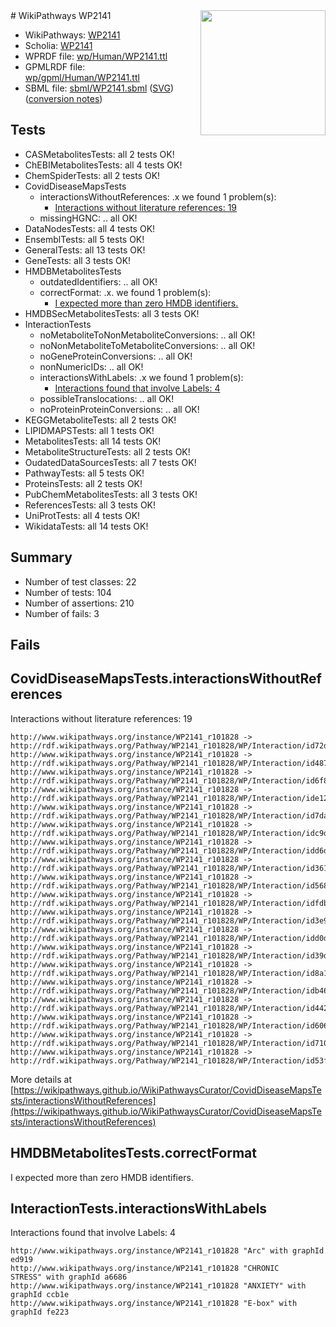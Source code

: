 <img style="float: right; width: 200px" src="../logo.png" />
# WikiPathways WP2141

* WikiPathways: [WP2141](https://identifiers.org/wikipathways:WP2141)
* Scholia: [WP2141](https://scholia.toolforge.org/wikipathways/WP2141)
* WPRDF file: [wp/Human/WP2141.ttl](../wp/Human/WP2141.ttl)
* GPMLRDF file: [wp/gpml/Human/WP2141.ttl](../wp/gpml/Human/WP2141.ttl)
* SBML file: [sbml/WP2141.sbml](../sbml/WP2141.sbml) ([SVG](../sbml/WP2141.svg)) ([conversion notes](../sbml/WP2141.txt))

## Tests
* CASMetabolitesTests: all 2 tests OK!
* ChEBIMetabolitesTests: all 4 tests OK!
* ChemSpiderTests: all 2 tests OK!
* CovidDiseaseMapsTests
    * interactionsWithoutReferences: .x we found 1 problem(s):
        * [Interactions without literature references: 19](#9701ccea)
    * missingHGNC: .. all OK!
* DataNodesTests: all 4 tests OK!
* EnsemblTests: all 5 tests OK!
* GeneralTests: all 13 tests OK!
* GeneTests: all 3 tests OK!
* HMDBMetabolitesTests
    * outdatedIdentifiers: .. all OK!
    * correctFormat: .x. we found 1 problem(s):
        * [I expected more than zero HMDB identifiers.](#ad154c1e)
* HMDBSecMetabolitesTests: all 3 tests OK!
* InteractionTests
    * noMetaboliteToNonMetaboliteConversions: .. all OK!
    * noNonMetaboliteToMetaboliteConversions: .. all OK!
    * noGeneProteinConversions: .. all OK!
    * nonNumericIDs: .. all OK!
    * interactionsWithLabels: .x we found 1 problem(s):
        * [Interactions found that involve Labels: 4](#630d267b)
    * possibleTranslocations: .. all OK!
    * noProteinProteinConversions: .. all OK!
* KEGGMetaboliteTests: all 2 tests OK!
* LIPIDMAPSTests: all 1 tests OK!
* MetabolitesTests: all 14 tests OK!
* MetaboliteStructureTests: all 2 tests OK!
* OudatedDataSourcesTests: all 7 tests OK!
* PathwayTests: all 5 tests OK!
* ProteinsTests: all 2 tests OK!
* PubChemMetabolitesTests: all 3 tests OK!
* ReferencesTests: all 3 tests OK!
* UniProtTests: all 4 tests OK!
* WikidataTests: all 14 tests OK!


## Summary

* Number of test classes: 22
* Number of tests: 104
* Number of assertions: 210
* Number of fails: 3

## Fails

<a name="9701ccea" />

## CovidDiseaseMapsTests.interactionsWithoutReferences

Interactions without literature references: 19
```
http://www.wikipathways.org/instance/WP2141_r101828 -> http://rdf.wikipathways.org/Pathway/WP2141_r101828/WP/Interaction/id72d58fdf
http://www.wikipathways.org/instance/WP2141_r101828 -> http://rdf.wikipathways.org/Pathway/WP2141_r101828/WP/Interaction/id487ef95f
http://www.wikipathways.org/instance/WP2141_r101828 -> http://rdf.wikipathways.org/Pathway/WP2141_r101828/WP/Interaction/id6f88a6aa
http://www.wikipathways.org/instance/WP2141_r101828 -> http://rdf.wikipathways.org/Pathway/WP2141_r101828/WP/Interaction/ide129478d
http://www.wikipathways.org/instance/WP2141_r101828 -> http://rdf.wikipathways.org/Pathway/WP2141_r101828/WP/Interaction/id7daca6d
http://www.wikipathways.org/instance/WP2141_r101828 -> http://rdf.wikipathways.org/Pathway/WP2141_r101828/WP/Interaction/idc9da5a58
http://www.wikipathways.org/instance/WP2141_r101828 -> http://rdf.wikipathways.org/Pathway/WP2141_r101828/WP/Interaction/idd6d1ae09
http://www.wikipathways.org/instance/WP2141_r101828 -> http://rdf.wikipathways.org/Pathway/WP2141_r101828/WP/Interaction/id361ac78e
http://www.wikipathways.org/instance/WP2141_r101828 -> http://rdf.wikipathways.org/Pathway/WP2141_r101828/WP/Interaction/id568a8d9a
http://www.wikipathways.org/instance/WP2141_r101828 -> http://rdf.wikipathways.org/Pathway/WP2141_r101828/WP/Interaction/idfdb19e90
http://www.wikipathways.org/instance/WP2141_r101828 -> http://rdf.wikipathways.org/Pathway/WP2141_r101828/WP/Interaction/id3e96b248
http://www.wikipathways.org/instance/WP2141_r101828 -> http://rdf.wikipathways.org/Pathway/WP2141_r101828/WP/Interaction/idd0d604a4
http://www.wikipathways.org/instance/WP2141_r101828 -> http://rdf.wikipathways.org/Pathway/WP2141_r101828/WP/Interaction/id39d86dfc
http://www.wikipathways.org/instance/WP2141_r101828 -> http://rdf.wikipathways.org/Pathway/WP2141_r101828/WP/Interaction/id8a16954a
http://www.wikipathways.org/instance/WP2141_r101828 -> http://rdf.wikipathways.org/Pathway/WP2141_r101828/WP/Interaction/idb46231bd
http://www.wikipathways.org/instance/WP2141_r101828 -> http://rdf.wikipathways.org/Pathway/WP2141_r101828/WP/Interaction/id442e310d
http://www.wikipathways.org/instance/WP2141_r101828 -> http://rdf.wikipathways.org/Pathway/WP2141_r101828/WP/Interaction/id606a16f4
http://www.wikipathways.org/instance/WP2141_r101828 -> http://rdf.wikipathways.org/Pathway/WP2141_r101828/WP/Interaction/id710de081
http://www.wikipathways.org/instance/WP2141_r101828 -> http://rdf.wikipathways.org/Pathway/WP2141_r101828/WP/Interaction/id53ffe956
```

More details at [https://wikipathways.github.io/WikiPathwaysCurator/CovidDiseaseMapsTests/interactionsWithoutReferences](https://wikipathways.github.io/WikiPathwaysCurator/CovidDiseaseMapsTests/interactionsWithoutReferences)

<a name="ad154c1e" />

## HMDBMetabolitesTests.correctFormat

I expected more than zero HMDB identifiers.
<a name="630d267b" />

## InteractionTests.interactionsWithLabels

Interactions found that involve Labels: 4
```
http://www.wikipathways.org/instance/WP2141_r101828 "Arc" with graphId ed919
http://www.wikipathways.org/instance/WP2141_r101828 "CHRONIC
STRESS" with graphId a6686
http://www.wikipathways.org/instance/WP2141_r101828 "ANXIETY" with graphId ccb1e
http://www.wikipathways.org/instance/WP2141_r101828 "E-box" with graphId fe223
```

